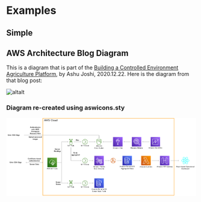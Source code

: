 # Examples

## Simple

## AWS Architecture Blog Diagram
This is a diagram that is part of the [Building a Controlled Environment Agriculture Platform](https://aws.amazon.com/blogs/architecture/building-a-controlled-environment-agriculture-platform/ "Building a Controlled Environment Agriculture Platform"), by Ashu Joshi, 2020.12.22. 
Here is the diagram from that blog post:

![altalt](https://d2908q01vomqb2.cloudfront.net/fc074d501302eb2b93e2554793fcaf50b3bf7291/2020/12/21/Data-pipeline-Grov-Technologies-1024x374.png "Building a Controlled Environment Agriculture Platform Diagram")

### Diagram re-created using aswicons.sty

<img src="https://github.com/gnewton/awsArchIcons2LaTeX/raw/main/examples/Data-pipeline-Grov-Technologies.png" alt="Diagram re-created using aswicons.sty" style="width:2000px;"/>
